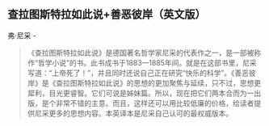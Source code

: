 ## 查拉图斯特拉如此说+善恶彼岸（英文版）

弗·尼采  -  

> 《查拉图斯特拉如此说》是德国著名哲学家尼采的代表作之一，是一部被称作“哲学小说”的书。此书成书于1883—1885年间。就是在这部书里，尼采写道：“上帝死了！”，并且同时还说自己正在研究“快乐的科学”。《善恶彼岸》是《查拉图斯特拉如此说》的思想的更加聚焦与延续，只不过，思想更犀利，目光更睿智。它们可说是姊妹篇。所以，现在把它们两本合而为一出版，是个非常不错的主意。而且，这样还可以用比较低廉的价格，给读者提供尼采更多的思想内容。本英译本是尼采自己认可的最权威版本。

